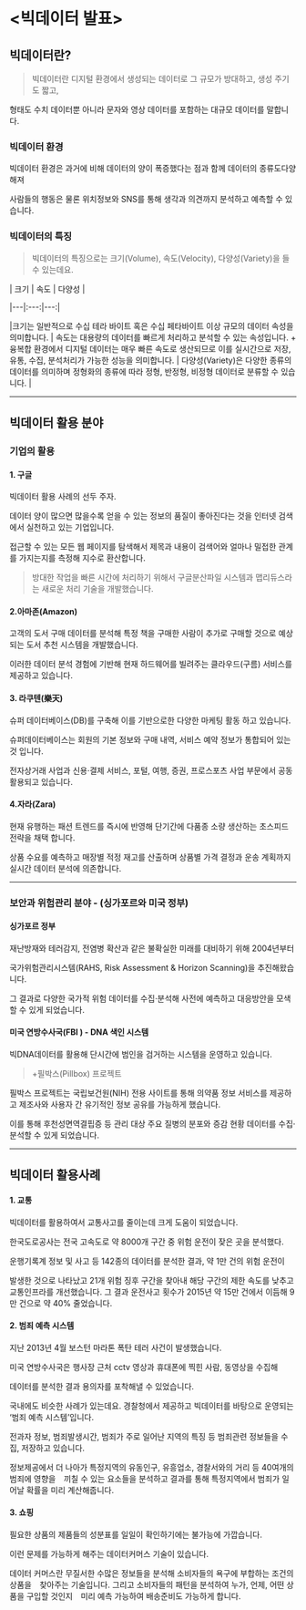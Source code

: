 # <빅데이터 발표>

 

## 빅데이터란?

> 빅데이터란 디지털 환경에서 생성되는 데이터로 그 규모가 방대하고, 생성 주기도 짧고, 

형태도 수치 데이터뿐 아니라 문자와 영상 데이터를 포함하는 대규모 데이터를 말합니다.

 

### 빅데이터 환경

빅데이터 환경은 과거에 비해 데이터의 양이 폭증했다는 점과 함께 데이터의 종류도다양해져  

사람들의 행동은 물론 위치정보와 SNS를 통해 생각과 의견까지 분석하고 예측할 수 있습니다.

 

### 빅데이터의 특징

> 빅데이터의 특징으로는 크기(Volume), 속도(Velocity), 다양성(Variety)을 들 수 있는데요.  

 

| 크기 | 속도 | 다양성 |

|---|:---:|---:|

|크기는 일반적으로 수십 테라 바이트 혹은 수십 페타바이트 이상 규모의 데이터 속성을 의미합니다. | 속도는 대용량의 데이터를 빠르게 처리하고 분석할 수 있는 속성입니다.  + 융복합 환경에서 디지털 데이터는 매우 빠른 속도로 생산되므로 이를 실시간으로 저장, 유통, 수집, 분석처리가 가능한 성능을 의미합니다. | 다양성(Variety)은 다양한 종류의 데이터를 의미하며 정형화의 종류에 따라 정형, 반정형, 비정형 데이터로 분류할 수 있습니다. |

 

---

## 빅데이터 활용 분야

### 기업의 활용 

#### 1. 구글

빅데이터 활용 사례의 선두 주자. 

데이터 양이 많으면 많을수록 얻을 수 있는 정보의 품질이 좋아진다는 것을 인터넷 검색에서 실천하고 있는 기업입니다.

접근할 수 있는 모든 웹 페이지를 탐색해서 제목과 내용이 검색어와 얼마나 밀접한 관계를 가지는지를 측정해 지수로 환산합니다.

 

> 방대한 작업을 빠른 시간에 처리하기 위해서 구글분산파일 시스템과 맵리듀스라는 새로운 처리 기술을 개발했습니다.

 

#### 2.아마존(Amazon) 

고객의 도서 구매 데이터를 분석해 특정 책을 구매한 사람이 추가로 구매할 것으로 예상되는 도서 추천 시스템을 개발했습니다. 

이러한 데이터 분석 경험에 기반해 현재 하드웨어를 빌려주는 클라우드(구름) 서비스를 제공하고 있습니다. 

 

#### 3. 라쿠텐(樂天) 

슈퍼 데이터베이스(DB)를 구축해 이를 기반으로한 다양한 마케팅 활동 하고 있습니다.

슈퍼데이터베이스는 회원의 기본 정보와 구매 내역, 서비스 예약 정보가 통합되어 있는 것 입니다.

 전자상거래 사업과 신용·결제 서비스, 포털, 여행, 증권, 프로스포츠 사업 부문에서 공동 활용되고 있습니다.

 

#### 4.자라(Zara) 

 현재 유행하는 패션 트렌드를 즉시에 반영해 단기간에 다품종 소량 생산하는 초스피드 전략을 채택 합니다.

상품 수요를 예측하고 매장별 적정 재고를 산출하며 상품별 가격 결정과 운송 계획까지 실시간 데이터 분석에 의존합니다.

 

---

 

### 보안과 위험관리 분야 - (싱가포르와 미국 정부)

#### 싱가포르 정부

재난방재와 테러감지, 전염병 확산과 같은 불확실한 미래를 대비하기 위해 2004년부터

국가위험관리시스템(RAHS, Risk Assessment & Horizon Scanning)을 추진해왔습니다.

그 결과로 다양한 국가적 위험 데이터를 수집·분석해 사전에 예측하고 대응방안을 모색할 수 있게 되었습니다.

 

 

#### 미국 연방수사국(FBI ) - DNA 색인 시스템

빅DNA데이터를 활용해 단시간에 범인을 검거하는 시스템을 운영하고 있습니다. 

 

 

 

 

> +필박스(Pillbox) 프로젝트 

필박스 프로젝트는 국립보건원(NIH) 전용 사이트를 통해 의약품 정보 서비스를 제공하고 제조사와 사용자 간 유기적인 정보 공유를 가능하게 했습니다.

이를 통해 후천성면역결핍증 등 관리 대상 주요 질병의 분포와 증감 현황 데이터를 수집·분석할 수 있게 되었습니다.

---

## 빅데이터 활용사례

#### 1. 교통 

 빅데이터를 활용하여서 교통사고를 줄이는데 크게 도움이 되었습니다.

한국도로공사는 전국 고속도로 약 8000개 구간 중 위험 운전이 잦은 곳을 분석했다.

운행기록계 정보 및 사고 등 142종의 데이터를 분석한 결과, 약 1만 건의 위험 운전이

발생한 것으로 나타났고 21개 위험 징후 구간을 찾아내 해당 구간의 제한 속도를 낮추고　교통인프라를 개선했습니다. 그 결과 운전사고 횟수가 2015년 약 15만 건에서 이듬해 9만 건으로 약 40% 줄었습니다.

 

#### 2. 범죄 예측 시스템

지난 2013년 4월 보스턴 마라톤 폭탄 테러 사건이 발생했습니다.

미국 연방수사국은 행사장 근처 cctv 영상과 휴대폰에 찍힌 사람, 동영상을 수집해

데이터를 분석한 결과 용의자를 포착해낼 수 있었습니다.

국내에도 비슷한 사례가 있는데요. 경찰청에서 제공하고 빅데이터를 바탕으로 운영되는 ‘범죄 예측 시스템’입니다.

전과자 정보, 범죄발생시간, 범죄가 주로 일어난 지역의 특징 등 범죄관련 정보들을 수집, 저장하고 있습니다.

정보제공에서 더 나아가 특정지역의 유동인구, 유흥업소, 경찰서와의 거리 등 40여개의 범죄에 영향을　끼칠 수 있는 요소들을 분석하고 결과를 통해 특정지역에서 범죄가 일어날 확률을 미리 계산해줍니다.

 

#### 3. 쇼핑

필요한 상품의 제품들의 성분표를 일일이 확인하기에는 불가능에 가깝습니다.

이런 문제를 가능하게 해주는 데이터커머스 기술이 있습니다.

데이터 커머스란 무질서한 수많은 정보들을 분석해 소비자들의 욕구에 부합하는 조건의 상품을　찾아주는 기술입니다. 그리고 소비자들의 패턴을 분석하여 누가, 언제, 어떤 상품을 구입할 것인지　미리 예측 가능하여 배송준비도 가능하게 합니다.

